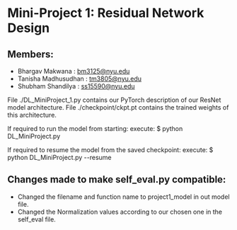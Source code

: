 # Mini-Project 1: Residual Network Design
## Members:
- Bhargav Makwana     : bm3125@nyu.edu
- Tanisha Madhusudhan : tm3805@nyu.edu
- Shubham Shandilya   : ss15590@nyu.edu

File ./DL_MiniProject_1.py contains our PyTorch description of our ResNet model architecture.
File ./checkpoint/ckpt.pt contains the trained weights of this architecture.

If required to run the model from starting:
execute: $ python DL_MiniProject.py

If required to resume the model from the saved checkpoint:
execute: $ python DL_MiniProject.py --resume

## Changes made to make self_eval.py compatible:
- Changed the filename and function name to project1_model in out model file.
- Changed the Normalization values according to our chosen one in the self_eval file.
